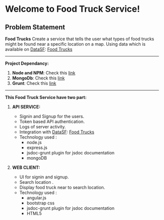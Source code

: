 Welcome to Food Truck Service!
===================

Problem Statement
----

**Food Trucks**
Create a service that tells the user what types of food trucks might be found near a specific location on a map.
Using data which is available on [DataSF](http://www.datasf.org/): [Food Trucks](https://data.sfgov.org/Permitting/Mobile-Food-Facility-Permit/rqzj-sfat)

---------------
**Project Dependancy:**

1. **Node and NPM**: Check this [link](https://docs.npmjs.com/getting-started/installing-node)
2. **MongoDb**: Check this [link](https://docs.mongodb.com/manual/administration/install-community/)
3. **Grunt**: Check this [link](https://gruntjs.com/configuring-tasks)

---------------
**This Food Truck Service have two part:**

1. **API SERVICE:**
    - Signin and Signup for the users.
    - Token based API authentication.
    - Logs of server activity.
    - Integration with [DataSF](http://www.datasf.org/): [Food Trucks](https://data.sfgov.org/Permitting/Mobile-Food-Facility-Permit/rqzj-sfat)
    - Technology used :
        - node.js
        - express.js
        - jsdoc-grunt plugin for jsdoc documentation
        - mongoDB

2. **WEB CLIENT:**
    - UI for signin and signup.
    - Search location .
    - Display food truck near to search location.
    - Technology used :
        - angular.js
        - bootstrap css
        - jsdoc-grunt plugin for jsdoc documentation
        - HTML5        